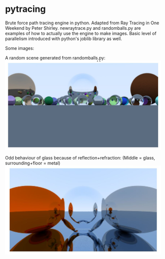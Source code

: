 # pytracing
Brute force path tracing engine in python. Adapted from Ray Tracing in One Weekend by Peter Shirley.
newraytrace.py and randomballs.py are examples of how to actually use the engine to make images.
Basic level of parallelism introduced with python's joblib library as well.

Some images:

A random scene generated from randomballs.py:
![Image1](https://github.com/rabhinav42/pytracing/blob/master/Images/cap1.JPG)

Odd behaviour of glass because of reflection+refraction: (Middle = glass, surrounding+floor = metal)
![Image2](https://github.com/rabhinav42/pytracing/blob/master/Images/glassandmetal.jpg)
